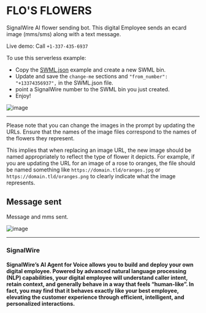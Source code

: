 # FLO'S FLOWERS
SignalWire AI flower sending bot. This digital Employee sends an ecard image (mms/sms) along with a text message.

Live demo: Call `+1-337-435-6937`

To use this serverless example:

* Copy the [SWML.json](https://github.com/Len-PGH/Flos_Flowers/blob/main/SWML.json) example and create a new SWML bin.
* Update and save the `change-me` sections and  `"from_number": "+13374356937",` in the SWML.json file.
* point a SignalWire number to the SWML bin you just created.
* Enjoy!


![image](https://github.com/Len-PGH/Flos_Flowers/assets/13131198/9c196439-c791-4ebe-8fc1-23ab934daf71)

-------------------

Please note that you can change the images in the prompt by updating the URLs. Ensure that the names of the image files correspond to the names of the flowers they represent.

This implies that when replacing an image URL, the new image should be named appropriately to reflect the type of flower it depicts. For example, if you are updating the URL for an image of a rose to oranges, the file should be named something like `https://domain.tld/oranges.jpg` or `https://domain.tld/oranges.png` to clearly indicate what the image represents.  

## Message sent

Message and mms sent.

![image](https://github.com/Len-PGH/Flos_Flowers/assets/13131198/655c2f17-a6a0-4938-9e86-66b3edd03764)




















---------------------

### SignalWire

#### SignalWire’s AI Agent for Voice allows you to build and deploy your own digital employee. Powered by advanced natural language processing (NLP) capabilities, your digital employee will understand caller intent, retain context, and generally behave in a way that feels “human-like”.  In fact, you may find that it behaves exactly like your best employee, elevating the customer experience through efficient, intelligent, and personalized interactions.

